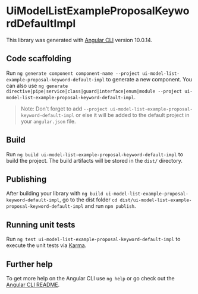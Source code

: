 # UiModelListExampleProposalKeywordDefaultImpl

This library was generated with [Angular CLI](https://github.com/angular/angular-cli) version 10.0.14.

## Code scaffolding

Run `ng generate component component-name --project ui-model-list-example-proposal-keyword-default-impl` to generate a new component. You can also use `ng generate directive|pipe|service|class|guard|interface|enum|module --project ui-model-list-example-proposal-keyword-default-impl`.
> Note: Don't forget to add `--project ui-model-list-example-proposal-keyword-default-impl` or else it will be added to the default project in your `angular.json` file. 

## Build

Run `ng build ui-model-list-example-proposal-keyword-default-impl` to build the project. The build artifacts will be stored in the `dist/` directory.

## Publishing

After building your library with `ng build ui-model-list-example-proposal-keyword-default-impl`, go to the dist folder `cd dist/ui-model-list-example-proposal-keyword-default-impl` and run `npm publish`.

## Running unit tests

Run `ng test ui-model-list-example-proposal-keyword-default-impl` to execute the unit tests via [Karma](https://karma-runner.github.io).

## Further help

To get more help on the Angular CLI use `ng help` or go check out the [Angular CLI README](https://github.com/angular/angular-cli/blob/master/README.md).
